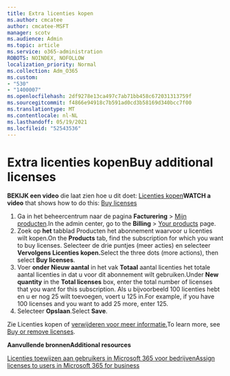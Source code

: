 ```yaml
---
title: Extra licenties kopen
ms.author: cmcatee
author: cmcatee-MSFT
manager: scotv
ms.audience: Admin
ms.topic: article
ms.service: o365-administration
ROBOTS: NOINDEX, NOFOLLOW
localization_priority: Normal
ms.collection: Adm_O365
ms.custom:
- "530"
- "1400007"
ms.openlocfilehash: 2df9278e13ca497c7ab71bb458c672031313759f
ms.sourcegitcommit: f4866e94918c7b591ad0cd3b58169d340bcc7f00
ms.translationtype: MT
ms.contentlocale: nl-NL
ms.lasthandoff: 05/19/2021
ms.locfileid: "52543536"
---
```

# <a name="buy-additional-licenses"></a><span data-ttu-id="6bd19-102">Extra licenties kopen</span><span class="sxs-lookup"><span data-stu-id="6bd19-102">Buy additional licenses</span></span>

<span data-ttu-id="6bd19-103">**BEKIJK een video** die laat zien hoe u dit doet: [Licenties kopen](https://go.microsoft.com/fwlink/p/?linkid=2154857)</span><span class="sxs-lookup"><span data-stu-id="6bd19-103">**WATCH a video** that shows how to do this: [Buy licenses](https://go.microsoft.com/fwlink/p/?linkid=2154857)</span></span>

1. <span data-ttu-id="6bd19-104">Ga in het beheercentrum naar de pagina **Facturering** > [Mijn producten](https://go.microsoft.com/fwlink/p/?linkid=842054).</span><span class="sxs-lookup"><span data-stu-id="6bd19-104">In the admin center, go to the **Billing** > [Your products](https://go.microsoft.com/fwlink/p/?linkid=842054) page.</span></span>
2. <span data-ttu-id="6bd19-105">Zoek op **het** tabblad Producten het abonnement waarvoor u licenties wilt kopen.</span><span class="sxs-lookup"><span data-stu-id="6bd19-105">On the **Products** tab, find the subscription for which you want to buy licenses.</span></span> <span data-ttu-id="6bd19-106">Selecteer de drie puntjes (meer acties) en selecteer **Vervolgens Licenties kopen.**</span><span class="sxs-lookup"><span data-stu-id="6bd19-106">Select the three dots (more actions), then select **Buy licenses**.</span></span>
3. <span data-ttu-id="6bd19-107">Voer **onder Nieuw aantal** in het vak **Totaal** aantal licenties het totale aantal licenties in dat u voor dit abonnement wilt gebruiken.</span><span class="sxs-lookup"><span data-stu-id="6bd19-107">Under **New quantity** in the **Total licenses** box, enter the total number of licenses that you want for this subscription.</span></span> <span data-ttu-id="6bd19-108">Als u bijvoorbeeld 100 licenties hebt en u er nog 25 wilt toevoegen, voert u 125 in.</span><span class="sxs-lookup"><span data-stu-id="6bd19-108">For example, if you have 100 licenses and you want to add 25 more, enter 125.</span></span>
4. <span data-ttu-id="6bd19-109">Selecteer **Opslaan**.</span><span class="sxs-lookup"><span data-stu-id="6bd19-109">Select **Save**.</span></span>

<span data-ttu-id="6bd19-110">Zie Licenties kopen of [verwijderen voor meer informatie.](/microsoft-365/commerce/licenses/buy-licenses)</span><span class="sxs-lookup"><span data-stu-id="6bd19-110">To learn more, see [Buy or remove licenses](/microsoft-365/commerce/licenses/buy-licenses).</span></span>

<span data-ttu-id="6bd19-111">**Aanvullende bronnen**</span><span class="sxs-lookup"><span data-stu-id="6bd19-111">**Additional resources**</span></span>

[<span data-ttu-id="6bd19-112">Licenties toewijzen aan gebruikers in Microsoft 365 voor bedrijven</span><span class="sxs-lookup"><span data-stu-id="6bd19-112">Assign licenses to users in Microsoft 365 for business</span></span>](/microsoft-365/admin/manage/assign-licenses-to-users)